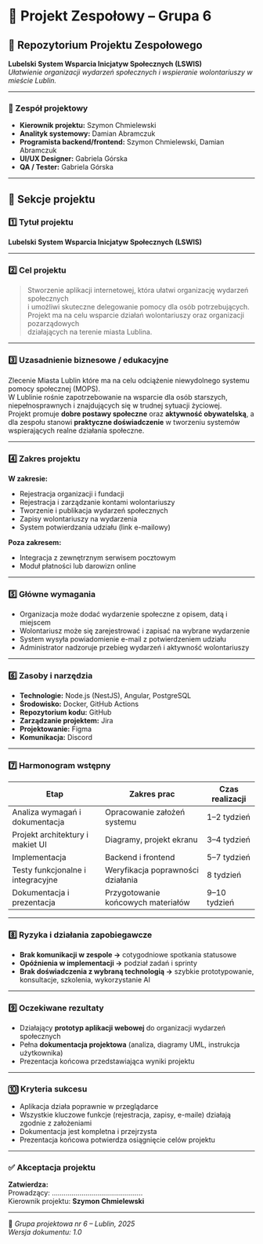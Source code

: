 # 🎯 Projekt Zespołowy – Grupa 6

## 📁 Repozytorium Projektu Zespołowego
**Lubelski System Wsparcia Inicjatyw Społecznych (LSWIS)**  
_Ułatwienie organizacji wydarzeń społecznych i wspieranie wolontariuszy w mieście Lublin._

---

### 👥 Zespół projektowy
- **Kierownik projektu:** Szymon Chmielewski  
- **Analityk systemowy:** Damian Abramczuk  
- **Programista backend/frontend:** Szymon Chmielewski, Damian Abramczuk  
- **UI/UX Designer:** Gabriela Górska  
- **QA / Tester:** Gabriela Górska  

---

## 🧩 Sekcje projektu

### 1️⃣ Tytuł projektu
**Lubelski System Wsparcia Inicjatyw Społecznych (LSWIS)**

---

### 2️⃣ Cel projektu
> Stworzenie aplikacji internetowej, która ułatwi organizację wydarzeń społecznych  
> i umożliwi skuteczne delegowanie pomocy dla osób potrzebujących.  
> Projekt ma na celu wsparcie działań wolontariuszy oraz organizacji pozarządowych  
> działających na terenie miasta Lublina.

---

### 3️⃣ Uzasadnienie biznesowe / edukacyjne
Zlecenie Miasta Lublin które ma na celu odciążenie niewydolnego systemu pomocy społecznej (MOPS).  
W Lublinie rośnie zapotrzebowanie na wsparcie dla osób starszych, niepełnosprawnych i znajdujących się w trudnej sytuacji życiowej.  
Projekt promuje **dobre postawy społeczne** oraz **aktywność obywatelską**, a dla zespołu stanowi **praktyczne doświadczenie** w tworzeniu systemów wspierających realne działania społeczne.

---

### 4️⃣ Zakres projektu
**W zakresie:**
- Rejestracja organizacji i fundacji  
- Rejestracja i zarządzanie kontami wolontariuszy  
- Tworzenie i publikacja wydarzeń społecznych  
- Zapisy wolontariuszy na wydarzenia  
- System potwierdzania udziału (link e-mailowy)

**Poza zakresem:**
- Integracja z zewnętrznym serwisem pocztowym  
- Moduł płatności lub darowizn online  

---

### 5️⃣ Główne wymagania
- Organizacja może dodać wydarzenie społeczne z opisem, datą i miejscem  
- Wolontariusz może się zarejestrować i zapisać na wybrane wydarzenie  
- System wysyła powiadomienie e-mail z potwierdzeniem udziału  
- Administrator nadzoruje przebieg wydarzeń i aktywność wolontariuszy  

---

### 6️⃣ Zasoby i narzędzia
- **Technologie:** Node.js (NestJS), Angular, PostgreSQL  
- **Środowisko:** Docker, GitHub Actions  
- **Repozytorium kodu:** GitHub  
- **Zarządzanie projektem:** Jira  
- **Projektowanie:** Figma  
- **Komunikacja:** Discord  

---

### 7️⃣ Harmonogram wstępny
| Etap | Zakres prac | Czas realizacji |
|------|--------------|----------------|
| Analiza wymagań i dokumentacja | Opracowanie założeń systemu | 1–2 tydzień |
| Projekt architektury i makiet UI | Diagramy, projekt ekranu | 3–4 tydzień |
| Implementacja | Backend i frontend | 5–7 tydzień |
| Testy funkcjonalne i integracyjne | Weryfikacja poprawności działania | 8 tydzień |
| Dokumentacja i prezentacja | Przygotowanie końcowych materiałów | 9–10 tydzień |

---

### 8️⃣ Ryzyka i działania zapobiegawcze
- **Brak komunikacji w zespole →** cotygodniowe spotkania statusowe  
- **Opóźnienia w implementacji →** podział zadań i sprinty  
- **Brak doświadczenia z wybraną technologią →** szybkie prototypowanie, konsultacje, szkolenia, wykorzystanie AI  

---

### 9️⃣ Oczekiwane rezultaty
- Działający **prototyp aplikacji webowej** do organizacji wydarzeń społecznych  
- Pełna **dokumentacja projektowa** (analiza, diagramy UML, instrukcja użytkownika)  
- Prezentacja końcowa przedstawiająca wyniki projektu  

---

### 🔟 Kryteria sukcesu
- Aplikacja działa poprawnie w przeglądarce  
- Wszystkie kluczowe funkcje (rejestracja, zapisy, e-maile) działają zgodnie z założeniami  
- Dokumentacja jest kompletna i przejrzysta  
- Prezentacja końcowa potwierdza osiągnięcie celów projektu  

---

### ✅ Akceptacja projektu
**Zatwierdza:**  
Prowadzący: ..............................................  
Kierownik projektu: **Szymon Chmielewski**

---

📅 _Grupa projektowa nr 6 – Lublin, 2025_
<br> _Wersja dokumentu: 1.0_
